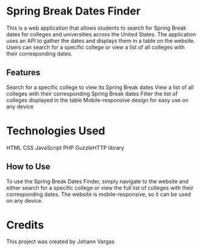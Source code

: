 # Spring Break Dates Finder
This is a web application that allows students to search for Spring Break dates for colleges and universities across the United States. The application uses an API to gather the dates and displays them in a table on the website. Users can search for a specific college or view a list of all colleges with their corresponding dates.

## Features
Search for a specific college to view its Spring Break dates
View a list of all colleges with their corresponding Spring Break dates
Filter the list of colleges displayed in the table
Mobile-responsive design for easy use on any device
# Technologies Used
HTML
CSS
JavaScript
PHP
GuzzleHTTP library
## How to Use
To use the Spring Break Dates Finder, simply navigate to the website and either search for a specific college or view the full list of colleges with their corresponding dates. The website is mobile-responsive, so it can be used on any device.

# Credits
This project was created by Johann Vargas

